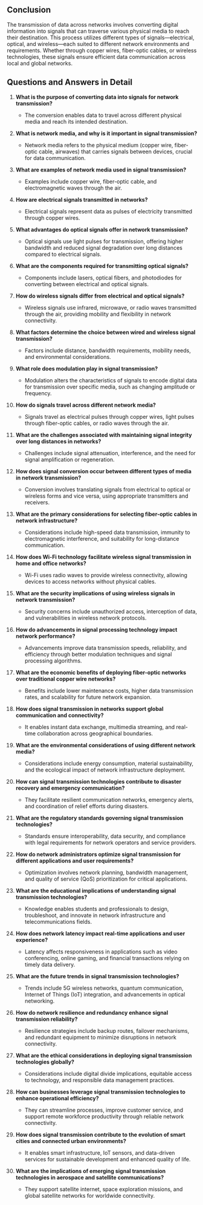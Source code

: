 ## Conclusion

The transmission of data across networks involves converting digital information into signals that can traverse various physical media to reach their destination. This process utilizes different types of signals—electrical, optical, and wireless—each suited to different network environments and requirements. Whether through copper wires, fiber-optic cables, or wireless technologies, these signals ensure efficient data communication across local and global networks.

## Questions and Answers in Detail

1. **What is the purpose of converting data into signals for network transmission?**
   - The conversion enables data to travel across different physical media and reach its intended destination.

2. **What is network media, and why is it important in signal transmission?**
   - Network media refers to the physical medium (copper wire, fiber-optic cable, airwaves) that carries signals between devices, crucial for data communication.

3. **What are examples of network media used in signal transmission?**
   - Examples include copper wire, fiber-optic cable, and electromagnetic waves through the air.

4. **How are electrical signals transmitted in networks?**
   - Electrical signals represent data as pulses of electricity transmitted through copper wires.

5. **What advantages do optical signals offer in network transmission?**
   - Optical signals use light pulses for transmission, offering higher bandwidth and reduced signal degradation over long distances compared to electrical signals.

6. **What are the components required for transmitting optical signals?**
   - Components include lasers, optical fibers, and photodiodes for converting between electrical and optical signals.

7. **How do wireless signals differ from electrical and optical signals?**
   - Wireless signals use infrared, microwave, or radio waves transmitted through the air, providing mobility and flexibility in network connectivity.

8. **What factors determine the choice between wired and wireless signal transmission?**
   - Factors include distance, bandwidth requirements, mobility needs, and environmental considerations.

9. **What role does modulation play in signal transmission?**
   - Modulation alters the characteristics of signals to encode digital data for transmission over specific media, such as changing amplitude or frequency.

10. **How do signals travel across different network media?**
    - Signals travel as electrical pulses through copper wires, light pulses through fiber-optic cables, or radio waves through the air.

11. **What are the challenges associated with maintaining signal integrity over long distances in networks?**
    - Challenges include signal attenuation, interference, and the need for signal amplification or regeneration.

12. **How does signal conversion occur between different types of media in network transmission?**
    - Conversion involves translating signals from electrical to optical or wireless forms and vice versa, using appropriate transmitters and receivers.

13. **What are the primary considerations for selecting fiber-optic cables in network infrastructure?**
    - Considerations include high-speed data transmission, immunity to electromagnetic interference, and suitability for long-distance communication.

14. **How does Wi-Fi technology facilitate wireless signal transmission in home and office networks?**
    - Wi-Fi uses radio waves to provide wireless connectivity, allowing devices to access networks without physical cables.

15. **What are the security implications of using wireless signals in network transmission?**
    - Security concerns include unauthorized access, interception of data, and vulnerabilities in wireless network protocols.

16. **How do advancements in signal processing technology impact network performance?**
    - Advancements improve data transmission speeds, reliability, and efficiency through better modulation techniques and signal processing algorithms.

17. **What are the economic benefits of deploying fiber-optic networks over traditional copper wire networks?**
    - Benefits include lower maintenance costs, higher data transmission rates, and scalability for future network expansion.

18. **How does signal transmission in networks support global communication and connectivity?**
    - It enables instant data exchange, multimedia streaming, and real-time collaboration across geographical boundaries.

19. **What are the environmental considerations of using different network media?**
    - Considerations include energy consumption, material sustainability, and the ecological impact of network infrastructure deployment.

20. **How can signal transmission technologies contribute to disaster recovery and emergency communication?**
    - They facilitate resilient communication networks, emergency alerts, and coordination of relief efforts during disasters.

21. **What are the regulatory standards governing signal transmission technologies?**
    - Standards ensure interoperability, data security, and compliance with legal requirements for network operators and service providers.

22. **How do network administrators optimize signal transmission for different applications and user requirements?**
    - Optimization involves network planning, bandwidth management, and quality of service (QoS) prioritization for critical applications.

23. **What are the educational implications of understanding signal transmission technologies?**
    - Knowledge enables students and professionals to design, troubleshoot, and innovate in network infrastructure and telecommunications fields.

24. **How does network latency impact real-time applications and user experience?**
    - Latency affects responsiveness in applications such as video conferencing, online gaming, and financial transactions relying on timely data delivery.

25. **What are the future trends in signal transmission technologies?**
    - Trends include 5G wireless networks, quantum communication, Internet of Things (IoT) integration, and advancements in optical networking.

26. **How do network resilience and redundancy enhance signal transmission reliability?**
    - Resilience strategies include backup routes, failover mechanisms, and redundant equipment to minimize disruptions in network connectivity.

27. **What are the ethical considerations in deploying signal transmission technologies globally?**
    - Considerations include digital divide implications, equitable access to technology, and responsible data management practices.

28. **How can businesses leverage signal transmission technologies to enhance operational efficiency?**
    - They can streamline processes, improve customer service, and support remote workforce productivity through reliable network connectivity.

29. **How does signal transmission contribute to the evolution of smart cities and connected urban environments?**
    - It enables smart infrastructure, IoT sensors, and data-driven services for sustainable development and enhanced quality of life.

30. **What are the implications of emerging signal transmission technologies in aerospace and satellite communications?**
    - They support satellite internet, space exploration missions, and global satellite networks for worldwide connectivity.

